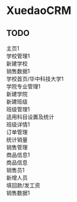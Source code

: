 # XuedaoCRM

## TODO
主页1  
学校管理1  
新建学校  
销售数据1  
学校首页/华中科技大学1  
学院专业管理1  
新建学院  
新建班级  
班级管理1  
适用科目设置及统计  
班级详情1  
订单管理  
统计销量  
销售管理  
商品信息1  
商品信息  
销售员1  
新增人员  
填回款/发工资  
销售数据1